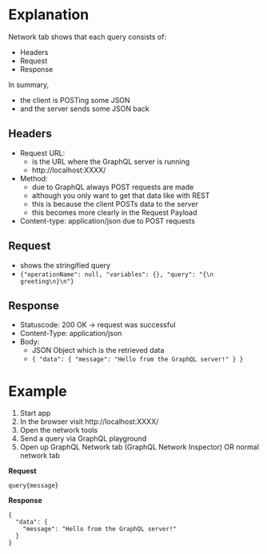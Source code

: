 # Explanation

Network tab shows that each query consists of:

- Headers
- Request
- Response

In summary,

- the client is POSTing some JSON
- and the server sends some JSON back

## Headers

- Request URL:
  - is the URL where the GraphQL server is running
  - http://localhost:XXXX/
- Method:
  - due to GraphQL always POST requests are made
  - although you only want to get that data like with REST
  - this is because the client POSTs data to the server
  - this becomes more clearly in the Request Payload
- Content-type: application/json due to POST requests

## Request

- shows the stringified query
- `{"operationName": null, "variables": {}, "query": "{\n greeting\n}\n"}`

## Response

- Statuscode: 200 OK -> request was successful
- Content-Type: application/json
- Body:
  - JSON Object which is the retrieved data
  - `{ "data": { "message": "Hello from the GraphQL server!" } }`

# Example

1. Start app
2. In the browser visit http://localhost:XXXX/
3. Open the network tools
4. Send a query via GraphQL playground
5. Open up GraphQL Network tab (GraphQL Network Inspector) OR normal network tab

**Request**

```
query{message}
```

**Response**

```
{
  "data": {
    "message": "Hello from the GraphQL server!"
  }
}
```
